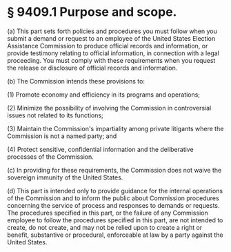 # § 9409.1   Purpose and scope.

(a) This part sets forth policies and procedures you must follow when you submit a demand or request to an employee of the United States Election Assistance Commission to produce official records and information, or provide testimony relating to official information, in connection with a legal proceeding. You must comply with these requirements when you request the release or disclosure of official records and information.


(b) The Commission intends these provisions to:


(1) Promote economy and efficiency in its programs and operations;


(2) Minimize the possibility of involving the Commission in controversial issues not related to its functions;


(3) Maintain the Commission's impartiality among private litigants where the Commission is not a named party; and


(4) Protect sensitive, confidential information and the deliberative processes of the Commission.


(c) In providing for these requirements, the Commission does not waive the sovereign immunity of the United States.


(d) This part is intended only to provide guidance for the internal operations of the Commission and to inform the public about Commission procedures concerning the service of process and responses to demands or requests. The procedures specified in this part, or the failure of any Commission employee to follow the procedures specified in this part, are not intended to create, do not create, and may not be relied upon to create a right or benefit, substantive or procedural, enforceable at law by a party against the United States.




